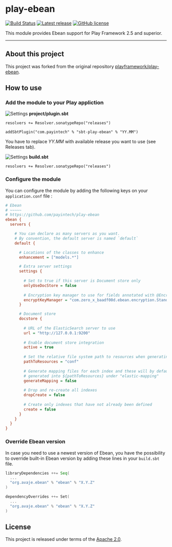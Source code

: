 # play-ebean

[![Build Status](https://travis-ci.org/payintech/play-ebean.svg?branch=master)](https://travis-ci.org/payintech/play-ebean)
[![Latest release](https://img.shields.io/badge/latest_release-16.12-orange.svg?style=flat)](https://github.com/payintech/play-ebean/releases)
[![GitHub license](https://img.shields.io/badge/license-Apache%202%2E0-blue.svg?style=flat)](https://opensource.org/licenses/Apache-2.0)


This module provides Ebean support for Play Framework 2.5 and superior.

*****

## About this project

This project was forked from the original repository [playframework/play-ebean](https://github.com/playframework/play-ebean).




## How to use


### Add the module to your Play appliction

![Settings](https://www.iconfinder.com/icons/465051/download/png/16) **project/plugin.sbt**
```
resolvers += Resolver.sonatypeRepo("releases")

addSbtPlugin("com.payintech" % "sbt-play-ebean" % "YY.MM")
```

You have to replace _YY.MM_ with available release you want to use (see Releases tab).


![Settings](https://www.iconfinder.com/icons/465051/download/png/16) **build.sbt**

```
resolvers += Resolver.sonatypeRepo("releases")
```


### Configure the module

You can configure the module by adding the following keys on your `application.conf` file :

```cfg
# Ebean
# ~~~~~
# https://github.com/payintech/play-ebean
ebean {
  servers {

    # You can declare as many servers as you want.
    # By convention, the default server is named `default`
    default {

      # Locations of the classes to enhance
      enhancement = ["models.*"]

      # Extra server settings
      settings {
      
        # Set to true if this server is Document store only
        onlyUseDocStore = false
      
        # Encryption key manager to use for fields annotated with @Encrypted
        encryptKeyManager = "com.zero_x_baadf00d.ebean.encryption.StandardEncryptKeyManager"
      }

      # Document store
      docstore {
      
        # URL of the ElasticSearch server to use
        url = "http://127.0.0.1:9200"
      
        # Enable document store integration
        active = true
      
        # Set the relative file system path to resources when generating mapping files
        pathToResources = "conf"
      
        # Generate mapping files for each index and these will by default be
        # generated into ${pathToResources} under "elastic-mapping"
        generateMapping = false
      
        # Drop and re-create all indexes
        dropCreate = false
      
        # Create only indexes that have not already been defined
        create = false
      }
    }
  }
}
```



### Override Ebean version

In case you need to use a newest version of Ebean, you have the possibility
to override built-in Ebean version by adding these lines in your `build.sbt`
file.

```sbt
libraryDependencies ++= Seq(
  ...
  "org.avaje.ebean" % "ebean" % "X.Y.Z"
)

dependencyOverrides ++= Set(
  ...
  "org.avaje.ebean" % "ebean" % "X.Y.Z"
)
```




## License
This project is released under terms of the [Apache 2.0](https://opensource.org/licenses/Apache-2.0).
